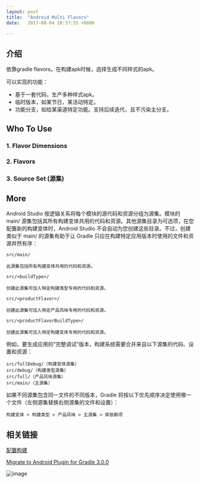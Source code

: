 ```yaml
---
layout: post
title:  "Android Multi Flavors"
date:   2017-08-04 10:37:55 +0800

---
```

## 介绍
依靠gradle flavors。在构建apk时候，选择生成不同样式的apk。

可以实现的功能：

- 基于一套代码，生产多种样式apk。
- 临时版本，如某节日，某活动特定。
- 功能分支，如给某渠道特定功能。支持后续迭代，且不污染主分支。


## Who To Use
### 1. Flavor Dimensions


### 2. Flavors


### 3. Source Set (源集)

## More
Android Studio 按逻辑关系将每个模块的源代码和资源分组为源集。模块的 main/ 源集包括其所有构建变体共用的代码和资源。其他源集目录为可选项，在您配置新的构建变体时，Android Studio 不会自动为您创建这些目录。不过，创建类似于 main/ 的源集有助于让 Gradle 只应在构建特定应用版本时使用的文件和资源井然有序：

    src/main/

    此源集包括所有构建变体共用的代码和资源。

    src/<buildType>/

    创建此源集可加入特定构建类型专用的代码和资源。

    src/<productFlavor>/

    创建此源集可加入特定产品风味专用的代码和资源。

    src/<productFlavorBuildType>/

    创建此源集可加入特定构建变体专用的代码和资源。

例如，要生成应用的“完整调试”版本，构建系统需要合并来自以下源集的代码、设置和资源：

    src/fullDebug/（构建变体源集）
    src/debug/（构建类型源集）
    src/full/（产品风味源集）
    src/main/（主源集）

如果不同源集包含同一文件的不同版本，Gradle 将按以下优先顺序决定使用哪一个文件（左侧源集替换右侧源集的文件和设置）：

    构建变体 > 构建类型 > 产品风味 > 主源集 > 库依赖项






## 相关链接
[配置构建](https://developer.android.com/studio/build/index.html)


[Migrate to Android Plugin for Gradle 3.0.0](https://developer.android.com/studio/build/gradle-plugin-3-0-0-migration.html?utm_source=android-studio#variant_aware)

![image](https://developer.android.com/images/tools/studio/project-structure_2x.png)

